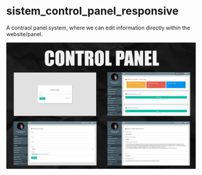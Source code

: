 # sistem_control_panel_responsive
 A contraol panel system, where we can edit information directly within the website/panel.

![](Capa.jpg)
